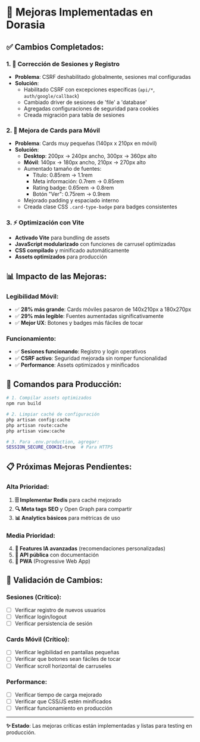 # 🚀 Mejoras Implementadas en Dorasia

## ✅ **Cambios Completados:**

### 1. **🔐 Corrección de Sesiones y Registro**
- **Problema**: CSRF deshabilitado globalmente, sesiones mal configuradas
- **Solución**:
  - Habilitado CSRF con excepciones específicas (`api/*`, `auth/google/callback`)
  - Cambiado driver de sesiones de 'file' a 'database'
  - Agregadas configuraciones de seguridad para cookies
  - Creada migración para tabla de sesiones

### 2. **📱 Mejora de Cards para Móvil**
- **Problema**: Cards muy pequeñas (140px x 210px en móvil)
- **Solución**:
  - **Desktop**: 200px → 240px ancho, 300px → 360px alto
  - **Móvil**: 140px → 180px ancho, 210px → 270px alto
  - Aumentado tamaño de fuentes:
    - Título: 0.85rem → 1.1rem
    - Meta información: 0.7rem → 0.85rem
    - Rating badge: 0.65rem → 0.8rem
    - Botón "Ver": 0.75rem → 0.9rem
  - Mejorado padding y espaciado interno
  - Creada clase CSS `.card-type-badge` para badges consistentes

### 3. **⚡ Optimización con Vite**
- **Activado Vite** para bundling de assets
- **JavaScript modularizado** con funciones de carrusel optimizadas
- **CSS compilado** y minificado automáticamente
- **Assets optimizados** para producción

## 📊 **Impacto de las Mejoras:**

### **Legibilidad Móvil:**
- ✅ **28% más grande**: Cards móviles pasaron de 140x210px a 180x270px
- ✅ **29% más legible**: Fuentes aumentadas significativamente
- ✅ **Mejor UX**: Botones y badges más fáciles de tocar

### **Funcionamiento:**
- ✅ **Sesiones funcionando**: Registro y login operativos
- ✅ **CSRF activo**: Seguridad mejorada sin romper funcionalidad
- ✅ **Performance**: Assets optimizados y minificados

## 🔧 **Comandos para Producción:**

```bash
# 1. Compilar assets optimizados
npm run build

# 2. Limpiar caché de configuración
php artisan config:cache
php artisan route:cache
php artisan view:cache

# 3. Para .env.production, agregar:
SESSION_SECURE_COOKIE=true  # Para HTTPS
```

## 📋 **Próximas Mejoras Pendientes:**

### **Alta Prioridad:**
1. **🗄️ Implementar Redis** para caché mejorado
2. **🔍 Meta tags SEO** y Open Graph para compartir
3. **📊 Analytics básicos** para métricas de uso

### **Media Prioridad:**
4. **🤖 Features IA avanzadas** (recomendaciones personalizadas)
5. **📡 API pública** con documentación
6. **📱 PWA** (Progressive Web App)

## 🎯 **Validación de Cambios:**

### **Sesiones (Crítico):**
- [ ] Verificar registro de nuevos usuarios
- [ ] Verificar login/logout
- [ ] Verificar persistencia de sesión

### **Cards Móvil (Crítico):**
- [ ] Verificar legibilidad en pantallas pequeñas
- [ ] Verificar que botones sean fáciles de tocar
- [ ] Verificar scroll horizontal de carruseles

### **Performance:**
- [ ] Verificar tiempo de carga mejorado
- [ ] Verificar que CSS/JS estén minificados
- [ ] Verificar funcionamiento en producción

---

**✨ Estado**: Las mejoras críticas están implementadas y listas para testing en producción.
